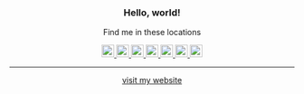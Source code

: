 <h3 align="center">Hello, world!</h3>
<p align="center">Find me in these locations</p>
<p align="center">
  <a href="https://instagram.com/mateja.lasan/">
    <img width="22px" src="https://simpleicons.org/icons/instagram.svg" />
  </a>
  <a href="https://twitter.com/matootietweets/">
    <img width="22px" src="https://simpleicons.org/icons/twitter.svg" />
  </a>
  <a href="https://linkedin.com/in/matejalasan/">
    <img width="22px" src="https://simpleicons.org/icons/linkedin.svg" />
  </a>
  <a href="https://youtube.com/matootie/">
    <img width="22px" src="https://simpleicons.org/icons/youtube.svg" />
  </a>
  <a href="https://twitch.tv/matootie/">
    <img width="22px" src="https://simpleicons.org/icons/twitch.svg" />
  </a>
  <a href="https://https://dribbble.com/matootie/">
    <img width="22px" src="https://simpleicons.org/icons/dribbble.svg" />
  </a>
  <a href="https://github.com/matootie">
    <img width="22px" src="https://simpleicons.org/icons/github.svg" />
  </a>
</p>
<hr />
<p align="center"><a href="https://m.lasan.ca/">visit my website</a></p>
